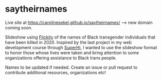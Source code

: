 # saytheirnames

Live site at https://carolinesekel.github.io/saytheirnames/ --> new domain coming soon. 

Slideshow using [Flickity](https://flickity.metafizzy.co/) of the names of Black transgender individuals that have been killed in 2020. Inspired by the last project in my web development course through [SuperHi](https://www.superhi.com/student), I wanted to use the slideshow format to honor those whose lives were taken and bring attention to some organizations offering assistance to Black trans people. 

Names to be updated if needed. Create an issue or pull request to contribute additional resources, organizations etc!
